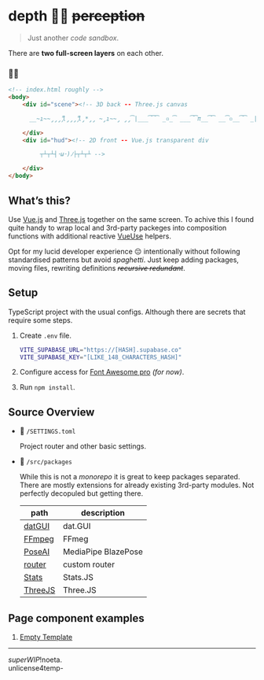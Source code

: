 # depth 🧘‍♀️ ~~perception~~

> Just another _code sandbox_.

There are **two full-screen layers** on each other.

### :milky_way::running:

```html
<!-- index.html roughly -->
<body>
    <div id="scene"><!-- 3D back -- Three.js canvas

      __̴ı̴̴̡̡̡ ̡͌l̡̡̡ ̡͌l̡*̡̡ ̴̡ı̴̴̡ ̡̡͡|̲̲̲͡͡͡ ̲▫̲͡ ̲̲̲͡͡π̲̲͡͡ ̲̲͡▫̲̲͡͡ ̲|̡̡̡ ̡ ̴̡ı̴̡̡ ̡͌l̡̡̡̡.___ -->

    </div>
    <div id="hud"><!-- 2D front -- Vue.js transparent div

         ┬┴┬┴┤･ω･)ﾉ├┬┴┬┴ -->

    </div>
</body>
```

## What’s this?

Use [Vue.js](https://github.com/vuejs/vue-next#readme) and [Three.js](https://github.com/mrdoob/three.js#readme) together on the same screen. To achive this I found quite handy to wrap local and 3rd-party packeges into composition functions with additional reactive [VueUse](https://github.com/vueuse/vueuse#readme) helpers.

Opt for my lucid developer experience :pensive: intentionally without following standardised patterns but avoid _spaghetti_. Just keep adding packages, moving files, rewriting definitions _~~recursive redundant~~_.

## Setup

TypeScript project with the usual configs. Although there are secrets that require some steps.

1. Create `.env` file.

    ```sh
    VITE_SUPABASE_URL="https://[HASH].supabase.co"
    VITE_SUPABASE_KEY="[LIKE_148_CHARACTERS_HASH]"
    ```

2. Configure access for [Font Awesome pro](https://fontawesome.com/v6.0/docs/web/setup/packages#_1-configure-access) _(for now)_.

3. Run `npm install`.

## Source Overview

- :file_folder: `/SETTINGS.toml`

  Project router and other basic settings.

- :file_folder: `/src/packages`

  While this is not a _monorepo_ it is great to keep packages separated. There are mostly extensions for already existing 3rd-party modules. Not perfectly decopuled but getting there.

  | path   | description |
  | ------ | ----------- |
  | [datGUI](./dat.GUI) | dat.GUI |
  | [FFmpeg](./FFmpeg) | FFmeg |
  | [PoseAI](./PoseAI) | MediaPipe BlazePose |
  | [router](./router) | custom router |
  | [Stats](./Stats) | Stats.JS |
  | [ThreeJS](./ThreeJS) | Three.JS |

## Page component examples

1. [Empty Template](src/components/pages/EmptyTemplate.vue)

---
_superWIP_!noeta.\
unlicense4temp-

